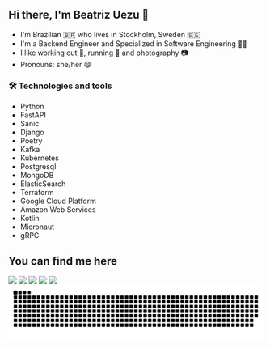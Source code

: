 ## Hi there, I'm Beatriz Uezu 👋

- I'm Brazilian 🇧🇷 who lives in Stockholm, Sweden 🇸🇪
- I'm a Backend Engineer and Specialized in Software Engineering 👩‍💻
- I like working out 💪, running 🏃 and photography 📷️
-  Pronouns: she/her 😄


### 🛠 Technologies and tools

- Python
- FastAPI
- Sanic
- Django
- Poetry
- Kafka
- Kubernetes
- Postgresql
- MongoDB
- ElasticSearch
- Terraform
- Google Cloud Platform
- Amazon Web Services
- Kotlin
- Micronaut
- gRPC



## You can find me here

<div> 
  <a href = "mailto:beatriz.uezugmail.com"><img src="https://img.shields.io/badge/Gmail-D14836?style=for-the-badge&logo=gmail&logoColor=white" target="_blank"></a>
  <a href="https://www.linkedin.com/in/beatrizuezu" target="_blank"><img src="https://img.shields.io/badge/-LinkedIn-%230077B5?style=for-the-badge&logo=linkedin&logoColor=white" target="_blank"></a> 
  <a href="https://twitter.com/beatrizuezu" target="_blank"><img src="https://img.shields.io/badge/Twitter-1DA1F2?style=for-the-badge&logo=twitter&logoColor=white" target="_blank"></a> 
  <a href="https://medium.com/beatrizuezu" target="_blank"><img src="https://img.shields.io/badge/Medium-12100E?style=for-the-badge&logo=medium&logoColor=white" target="_blank"></a> 
  <a href="https://beatrizuezu.github.io/" target="_blank"><img src="https://img.shields.io/badge/website-000000?style=for-the-badge&logo=About.me&logoColor=white" target="_blank"></a> 
  </div>


<picture>
  <source media="(prefers-color-scheme: dark)" srcset="https://raw.githubusercontent.com/beatrizuezu/beatrizuezu/output/github-contribution-grid-snake-dark.svg">
  <source media="(prefers-color-scheme: light)" srcset="https://raw.githubusercontent.com/beatrizuezu/beatrizuezu/output/github-contribution-grid-snake.svg">
  <img alt="github contribution grid snake animation" src="https://raw.githubusercontent.com/beatrizuezu/beatrizuezu/output/github-contribution-grid-snake.svg">
</picture> 
